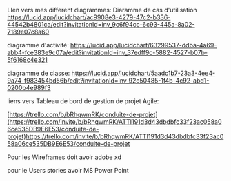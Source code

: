 LIen vers mes different diagrammes:
Diaramme de cas d'utilisation
https://lucid.app/lucidchart/ac9908e3-4279-47c2-b336-44542b4801ca/edit?invitationId=inv_9c6f94cc-6c93-445a-8a02-7189e07c8a60

diagramme d'activité:
https://lucid.app/lucidchart/63299537-ddba-4a69-abb4-fce383e9c07a/edit?invitationId=inv_37edff9c-5882-4527-b07b-5f6168c4e321

diagramme de classe:
https://lucid.app/lucidchart/5aadc1b7-23a3-4ee4-9a74-f983454bd56b/edit?invitationId=inv_92c50485-1f4b-4c92-abd1-0200b4e989f3

liens vers Tableau de bord de gestion de projet Agile:

[https://trello.com/b/bRhqwmRK/conduite-de-projet](https://trello.com/invite/b/bRhqwmRK/ATTI191d3d43dbdbfc33f23ac058a06ce535DB9E6E53/conduite-de-projet)https://trello.com/invite/b/bRhqwmRK/ATTI191d3d43dbdbfc33f23ac058a06ce535DB9E6E53/conduite-de-projet

Pour les Wireframes doit avoir adobe xd

pour le Users stories avoir MS Power Point
